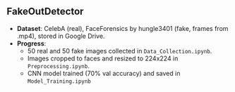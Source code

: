 ## FakeOutDetector
- **Dataset**: CelebA (real), FaceForensics by hungle3401 (fake, frames from .mp4), stored in Google Drive.
- **Progress**: 
  - 50 real and 50 fake images collected in `Data_Collection.ipynb`.
  - Images cropped to faces and resized to 224x224 in `Preprocessing.ipynb`.
  - CNN model trained (70% val accuracy) and saved in `Model_Training.ipynb`

